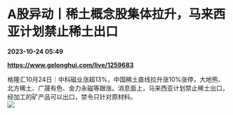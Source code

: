 # A股异动丨稀土概念股集体拉升，马来西亚计划禁止稀土出口

**2023-10-24 05:49**

**https://www.gelonghui.com/live/1259683**

格隆汇10月24日｜中科磁业涨超13%，中国稀土直线拉升涨10%涨停，大地熊、北方稀土、广晟有色、金力永磁等跟涨。消息面上，马来西亚计划禁止稀土出口，经加工的矿产品可以出口，禁令只针对原材料。  
![](https://img5.gelonghui.com/live/8fd20-7dc59180-fa1b-42d8-9ef2-6634676ba40c.jpg)